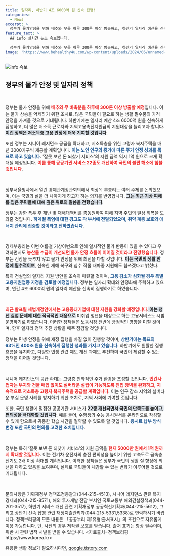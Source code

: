 ```yaml
---
title: 일자리, 하반기 4조 6000억 원 신속 집행!
categories:
  - News
excerpt: >
  정부가 물가안정을 위해 배추와 무를 하루 300톤 이상 방출하고, 하반기 일자리 예산을 신속 집행하는 등 민생 안정을 위한 다양한 정책을 발표했다. 저소득층 지원 확대와 시니어 레지던스 공급도 눈여겨볼 만하다.
feature_text: >
  ## info 실시간 뉴스 속보입니다.

  정부가 물가안정을 위해 배추와 무를 하루 300톤 이상 방출하고, 하반기 일자리 예산을 신속 집행하는 등 민생 안정을 위한 다양한 정책을 발표했다. 저소득층 지원 확대와 시니어 레지던스 공급도 눈여겨볼 만하다.
image: 'https://www.behealthy4u.com/wp-content/uploads/2024/06/unnamed-file.png'
---
```


<p><img src="https://www.behealthy4u.com/wp-content/uploads/2024/06/unnamed-file.png" alt="info 속보" /></p>

<h2 data-ke-size="size26">정부의 물가 안정 및 일자리 정책</h2>

<p data-ke-size="size16">&nbsp;</p>

<p>정부는 물가 안정을 위해 <b><span style="color: #ee2323;">배추와 무 비축분을 하루에 300톤 이상 방출할 예정</span></b>입니다. 이는 물가 상승을 억제하기 위한 조치로, 많은 국민들이 필요로 하는 생활 필수품의 가격 안정을 가져올 것으로 기대됩니다. 하반기에는 일자리 예산 4조 6000억 원을 신속하게 집행하고, 더 많은 저소득 근로자와 지역고용촉진지원금의 지원대상을 늘리고자 합니다. <b><span style="background-color: #21538527;">이런 정책은 저소득층 고용 안정에 더욱 기여할 것입니다</span></b>.</p>

<p>또한 정부는 시니어 레지던스 공급을 확대하고, 저소득층을 위한 고령자 복지주택을 매년 3000가구씩 제공할 계획입니다. <b><span style="color: #1a5490;">이는 노인 인구의 증가에 따른 주거 안정 성과를 목표로 하고 있습니다</span></b>. '잘못 보낸 돈 되찾기 서비스'의 지원 금액 역시 1억 원으로 크게 확대될 예정입니다. <b><span style="color: #ee2323;">이를 통해 공공기관 서비스 22종도 개선하여 국민의 불편 해소에 힘쓸 것입니다</span></b>.</p>

<p data-ke-size="size16">&nbsp;</p>

<p>정부서울청사에서 열린 경제관계장관회의에서 최상목 부총리는 여러 주제를 논의했으며, 이는 국민의 삶을 더 나아지게 하고자 하는 의지를 반영합니다. <b><span style="background-color: #21538527;">그는 최근 기상 피해를 입은 주민들에 대해 깊은 위로의 말씀을 전했습니다</span></b>.</p>

<p>정부는 강한 폭우 후 재난 및 재해대책비를 총동원하여 피해 지역 주민의 일상 회복을 도와줄 것입니다. <b><span style="color: #1a5490;">하계철 폭염에 대한 경고도 각 부서에 전달되었으며, 취약 계층 보호와 에너지 관리에 집중할 것이라고 전하였습니다</span></b>.</p>

<p data-ke-size="size16">&nbsp;</p>

<p>경제부총리는 이번 여름철 기상이변으로 인해 일시적인 물가 반등이 있을 수 있다고 우려하면서도 <b><span style="color: #ee2323;">농산물 수급이 개선되면 물가 안정 흐름이 이어질 것이라고 전망했습니다</span></b>. 정부는 긴장을 늦추지 않고 물가 안정을 위해 최선을 다할 것입니다. <b><span style="background-color: #21538527;">이는 국민의 생활 안정에 필수적이며</span></b>, 신속한 재해 복구와 침수 작물 재파종 지원에도 힘쓰겠다고 밝혔다.</p>

<p>특히 건설업의 일자리 지원 방안을 조속히 마련할 것이며, <b><span style="color: #1a5490;">고용 감소가 심화될 경우 특별고용지원업종 지정을 검토할 예정입니다</span></b>. 정부는 일자리 확대와 안정화에 주력하고 있으며, 연간 4조 6000억 원의 일자리 예산을 신속히 집행하기로 하였습니다.</p>

<p data-ke-size="size16">&nbsp;</p>

<p><b><span style="color: #ee2323;">최근 발표될 세법개정안에서는 고용증대기업에 대한 지원을 강화할 예정입니다</span></b>.<b><span style="background-color: #21538527;"> 이는 청년 실업 문제에 대한 적극적인 대응으로</span></b> 미취업 청년을 대상으로 하는 고용서비스도 시범 운영하기로 하였습니다. 이러한 정책들은 노동시장 전반에 긍정적인 영향을 미칠 것이며, 향후 일자리 정책 추진 상황을 매주 점검할 것입니다.</p>

<p>정부는 민생 안정을 위해 재정 집행을 차질 없이 진행할 것이며, <b><span style="color: #1a5490;">상반기에는 목표의 63%인 400조 원을 신속하게 집행한 성과를 가지고 있습니다</span></b>. 하반기에도 원활한 집행 흐름을 유지하고, 다양한 민생 관련 제도 개선 과제도 추진하며 국민이 체감할 수 있는 정책을 이어갈 것입니다.</p>

<p data-ke-size="size16">&nbsp;</p>

<p>시니어 레지던스의 공급 확대는 고령층 친화적인 주거 환경을 조성할 것입니다. <b><span style="color: #ee2323;">민간사업자는 부지와 건물 매입 없이도 실버타운 설립이 가능하도록 진입 장벽을 완화하고, 지속적으로 저소득층 고령자 복지주택을 공급할 계획입니다</span></b>. 이는 인구 감소 지역의 실버타운 부실 운영 사례를 방지하기 위한 조치로, 지역 사회에 기여할 것입니다.</p>

<p>또한, 국민 생활에 밀접한 공공기관 서비스가 <b><span style="background-color: #21538527;">22종 개선되면서 국민의 만족도를 높이고, 편의성을 극대화할 것입니다</span></b>. 예를 들어, 수험생의 수능 응시원서를 온라인으로 작성할 수 있게 함으로써 귀중한 학습 시간을 절약할 수 있도록 할 것입니다. <b><span style="color: #1a5490;">응시료 납부 방식 변경 또한 국민의 편의를 고려한 조치입니다</span></b>.</p>

<p data-ke-size="size16">&nbsp;</p>

<p>정부는 특히 ‘잘못 보낸 돈 되찾기 서비스’의 지원 금액을 <b><span style="color: #ee2323;">현재 5000만 원에서 1억 원까지 확대할 것입니다</span></b>. 이는 전기차 운전자의 충전 편의성을 높이기 위한 고속도로 급속충전기도 2배 이상 확대할 계획입니다. 이러한 정책들은 정부가 국민의 생활 질 향상에 최선을 다하고 있음을 보여주며, 실제로 국민들이 체감할 수 있는 변화가 이루어질 것으로 기대됩니다.</p>

<p data-ke-size="size16">&nbsp;</p>

<p>문의사항은 기획재정부 정책조정총괄과(044-215-4513), 시니어 레지던스 관련 복지경제과(044-215-8571), 해외 투자개발 전담 부서인 국토교통부 해외건설정책과(044-201-3517), 하반기 서비스 개선 관련 기획재정부 공공혁신기획과(044-215-5612), 그리고 상반기 신속 집행 관련 재정지출관리과(044-215-5331,5338)로 연락하시기 바랍니다. 정책브리핑의 모든 내용은 「공공누리 제1유형:출처표시」의 조건으로 자유롭게 이용 가능합니다. 단, 사진의 경우 저작권 보호를 받습니다. 출처 표기는 항상 필수이며, 위반 시 관련 법적 처벌을 받을 수 있습니다. &lt;자료출처=정책브리핑 https://www.korea.kr></p>
유용한 생활 정보가 필요하시다면, <a href="https://qoogle.tistory.com" rel="dofollow">qoogle.tistory.com</a>


